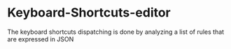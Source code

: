 # Keyboard-Shortcuts-editor
The keyboard shortcuts dispatching is done by analyzing a list of rules that are expressed in JSON
